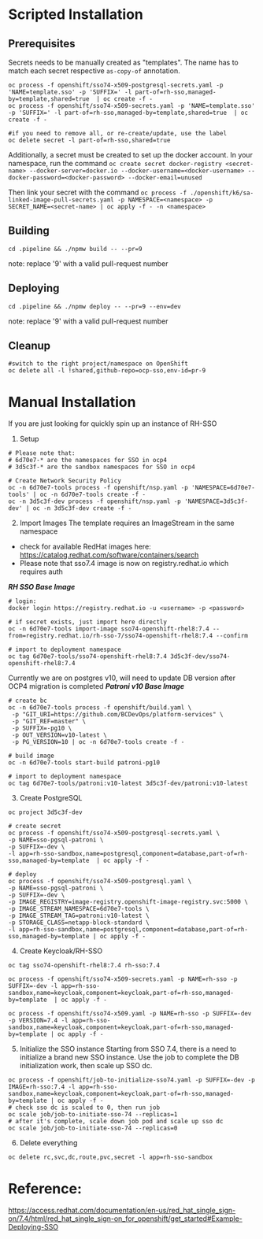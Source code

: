 # Scripted Installation

## Prerequisites
Secrets needs to be manually created as "templates". The name has to match each secret respective `as-copy-of` annotation.
```
oc process -f openshift/sso74-x509-postgresql-secrets.yaml -p 'NAME=template.sso' -p 'SUFFIX=' -l part-of=rh-sso,managed-by=template,shared=true  | oc create -f -
oc process -f openshift/sso74-x509-secrets.yaml -p 'NAME=template.sso' -p 'SUFFIX=' -l part-of=rh-sso,managed-by=template,shared=true  | oc create -f -

#if you need to remove all, or re-create/update, use the label
oc delete secret -l part-of=rh-sso,shared=true

```

Additionally, a secret must be created to set up the docker account. In your namespace, run the command 
    ```oc create secret docker-registry <secret-name> --docker-server=docker.io --docker-username=<docker-username> --docker-password=<docker-password> --docker-email=unused```

Then link your secret with the command
    ```oc process -f ./openshift/k6/sa-linked-image-pull-secrets.yaml -p NAMESPACE=<namespace> -p SECRET_NAME=<secret-name> | oc apply -f - -n <namespace>```

## Building
```
cd .pipeline && ./npmw build -- --pr=9
```
note: replace '9' with a valid pull-request number

## Deploying
```
cd .pipeline && ./npmw deploy -- --pr=9 --env=dev
```
note: replace '9' with a valid pull-request number

## Cleanup
```
#switch to the right project/namespace on OpenShift
oc delete all -l !shared,github-repo=ocp-sso,env-id=pr-9
```

# Manual Installation
If you are just looking for quickly spin up an instance of RH-SSO

1. Setup
```shell
# Please note that:
# 6d70e7-* are the namespaces for SSO in ocp4
# 3d5c3f-* are the sandbox namespaces for SSO in ocp4

# Create Network Security Policy
oc -n 6d70e7-tools process -f openshift/nsp.yaml -p 'NAMESPACE=6d70e7-tools' | oc -n 6d70e7-tools create -f -
oc -n 3d5c3f-dev process -f openshift/nsp.yaml -p 'NAMESPACE=3d5c3f-dev' | oc -n 3d5c3f-dev create -f -
```

2. Import Images
The template requires an ImageStream in the same namespace
- check for available RedHat images here: https://catalog.redhat.com/software/containers/search
- Please note that sso7.4 image is now on registry.redhat.io which requires auth

***RH SSO Base Image***
```shell
# login:
docker login https://registry.redhat.io -u <username> -p <password>

# if secret exists, just import here directly
oc -n 6d70e7-tools import-image sso74-openshift-rhel8:7.4 --from=registry.redhat.io/rh-sso-7/sso74-openshift-rhel8:7.4 --confirm

# import to deployment namespace
oc tag 6d70e7-tools/sso74-openshift-rhel8:7.4 3d5c3f-dev/sso74-openshift-rhel8:7.4
```

Currently we are on postgres v10, will need to update DB version after OCP4 migration is completed
***Patroni v10 Base Image***
```shell
# create bc
oc -n 6d70e7-tools process -f openshift/build.yaml \
 -p "GIT_URI=https://github.com/BCDevOps/platform-services" \
 -p "GIT_REF=master" \
 -p SUFFIX=-pg10 \
 -p OUT_VERSION=v10-latest \
 -p PG_VERSION=10 | oc -n 6d70e7-tools create -f -

# build image
oc -n 6d70e7-tools start-build patroni-pg10

# import to deployment namespace
oc tag 6d70e7-tools/patroni:v10-latest 3d5c3f-dev/patroni:v10-latest
```

3. Create PostgreSQL
```shell
oc project 3d5c3f-dev

# create secret
oc process -f openshift/sso74-x509-postgresql-secrets.yaml \
-p NAME=sso-pgsql-patroni \
-p SUFFIX=-dev \
-l app=rh-sso-sandbox,name=postgresql,component=database,part-of=rh-sso,managed-by=template  | oc apply -f -

# deploy
oc process -f openshift/sso74-x509-postgresql.yaml \
-p NAME=sso-pgsql-patroni \
-p SUFFIX=-dev \
-p IMAGE_REGISTRY=image-registry.openshift-image-registry.svc:5000 \
-p IMAGE_STREAM_NAMESPACE=6d70e7-tools \
-p IMAGE_STREAM_TAG=patroni:v10-latest \
-p STORAGE_CLASS=netapp-block-standard \
-l app=rh-sso-sandbox,name=postgresql,component=database,part-of=rh-sso,managed-by=template | oc apply -f -
```

4. Create Keycloak/RH-SSO
```
oc tag sso74-openshift-rhel8:7.4 rh-sso:7.4

oc process -f openshift/sso74-x509-secrets.yaml -p NAME=rh-sso -p SUFFIX=-dev -l app=rh-sso-sandbox,name=keycloak,component=keycloak,part-of=rh-sso,managed-by=template  | oc apply -f -

oc process -f openshift/sso74-x509.yaml -p NAME=rh-sso -p SUFFIX=-dev -p VERSION=7.4 -l app=rh-sso-sandbox,name=keycloak,component=keycloak,part-of=rh-sso,managed-by=template | oc apply -f -
```

5. Initialize the SSO instance
Starting from SSO 7.4, there is a need to initialize a brand new SSO instance. Use the job to complete the DB initialization work, then scale up SSO dc.

```shell
oc process -f openshift/job-to-initialize-sso74.yaml -p SUFFIX=-dev -p IMAGE=rh-sso:7.4 -l app=rh-sso-sandbox,name=keycloak,component=keycloak,part-of=rh-sso,managed-by=template | oc apply -f -
# check sso dc is scaled to 0, then run job
oc scale job/job-to-initiate-sso-74 --replicas=1
# after it's complete, scale down job pod and scale up sso dc
oc scale job/job-to-initiate-sso-74 --replicas=0
```

6. Delete everything
```
oc delete rc,svc,dc,route,pvc,secret -l app=rh-sso-sandbox
```

# Reference:
https://access.redhat.com/documentation/en-us/red_hat_single_sign-on/7.4/html/red_hat_single_sign-on_for_openshift/get_started#Example-Deploying-SSO
